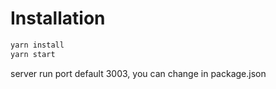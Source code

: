 # Installation
```bash
yarn install
yarn start
```
server run port default 3003, you can change in package.json